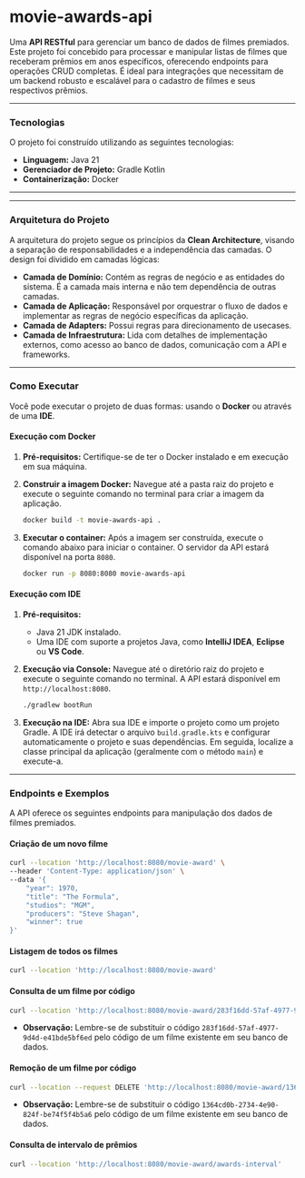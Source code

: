 # movie-awards-api

Uma **API RESTful** para gerenciar um banco de dados de filmes premiados. Este projeto foi concebido para processar e manipular listas de filmes que receberam prêmios em anos específicos, oferecendo endpoints para operações CRUD completas. É ideal para integrações que necessitam de um backend robusto e escalável para o cadastro de filmes e seus respectivos prêmios.

-----

### Tecnologias

O projeto foi construído utilizando as seguintes tecnologias:

* **Linguagem:** Java 21
* **Gerenciador de Projeto:** Gradle Kotlin
* **Containerização:** Docker
* **

-----

### Arquitetura do Projeto

A arquitetura do projeto segue os princípios da **Clean Architecture**, visando a separação de responsabilidades e a independência das camadas. O design foi dividido em camadas lógicas:

* **Camada de Domínio:** Contém as regras de negócio e as entidades do sistema. É a camada mais interna e não tem dependência de outras camadas.
* **Camada de Aplicação:** Responsável por orquestrar o fluxo de dados e implementar as regras de negócio específicas da aplicação.
* **Camada de Adapters:** Possui regras para direcionamento de usecases.
* **Camada de Infraestrutura:** Lida com detalhes de implementação externos, como acesso ao banco de dados, comunicação com a API e frameworks.

-----

### Como Executar

Você pode executar o projeto de duas formas: usando o **Docker** ou através de uma **IDE**.

#### Execução com Docker

1.  **Pré-requisitos:** Certifique-se de ter o Docker instalado e em execução em sua máquina.

2.  **Construir a imagem Docker:** Navegue até a pasta raiz do projeto e execute o seguinte comando no terminal para criar a imagem da aplicação.

    ```bash
    docker build -t movie-awards-api .
    ```

3.  **Executar o container:** Após a imagem ser construída, execute o comando abaixo para iniciar o container. O servidor da API estará disponível na porta `8080`.

    ```bash
    docker run -p 8080:8080 movie-awards-api
    ```

#### Execução com IDE

1.  **Pré-requisitos:**

    * Java 21 JDK instalado.
    * Uma IDE com suporte a projetos Java, como **IntelliJ IDEA**, **Eclipse** ou **VS Code**.

2.  **Execução via Console:**
    Navegue até o diretório raiz do projeto e execute o seguinte comando no terminal. A API estará disponível em `http://localhost:8080`.

    ```bash
    ./gradlew bootRun
    ```

3.  **Execução na IDE:**
    Abra sua IDE e importe o projeto como um projeto Gradle. A IDE irá detectar o arquivo `build.gradle.kts` e configurar automaticamente o projeto e suas dependências. Em seguida, localize a classe principal da aplicação (geralmente com o método `main`) e execute-a.

-----

### Endpoints e Exemplos

A API oferece os seguintes endpoints para manipulação dos dados de filmes premiados.

#### **Criação de um novo filme**

```bash
curl --location 'http://localhost:8080/movie-award' \
--header 'Content-Type: application/json' \
--data '{
    "year": 1970,
    "title": "The Formula",
    "studios": "MGM",
    "producers": "Steve Shagan",
    "winner": true
}'
```

#### **Listagem de todos os filmes**

```bash
curl --location 'http://localhost:8080/movie-award'
```

#### **Consulta de um filme por código**

```bash
curl --location 'http://localhost:8080/movie-award/283f16dd-57af-4977-9d4d-e41bde5bf6ed'
```

* **Observação:** Lembre-se de substituir o código `283f16dd-57af-4977-9d4d-e41bde5bf6ed` pelo código de um filme existente em seu banco de dados.

#### **Remoção de um filme por código**

```bash
curl --location --request DELETE 'http://localhost:8080/movie-award/1364cd0b-2734-4e90-824f-be74f5f4b5a6'
```

* **Observação:** Lembre-se de substituir o código `1364cd0b-2734-4e90-824f-be74f5f4b5a6` pelo código de um filme existente em seu banco de dados.

#### **Consulta de intervalo de prêmios**

```bash
curl --location 'http://localhost:8080/movie-award/awards-interval'
```